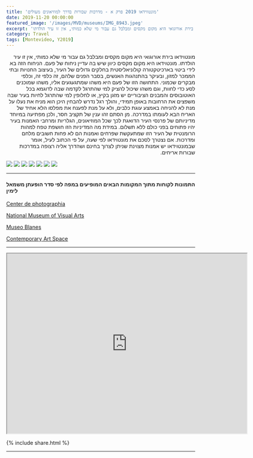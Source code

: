 ```yaml
---
title: 'מונטווידאו 2019 פרק א - מדרכות שבורות בדרך למוזיאונים מעולים'
date: 2019-11-20 00:00:00
featured_image: '/images/MVD/museums/IMG_8943.jpeg'
excerpt: 'מונטוידאו בירת אורוגואי היא מקום מקסים ומבלבל גם עבור מי שלא כמותי, אין זו עיר הולדתו' 
category: Travel
tags: [Montevideo, Y2019]
---
```


<p dir="rtl"> 
מונטוידאו בירת אורוגואי היא מקום מקסים ומבלבל גם עבור מי שלא כמותי, אין זו עיר הולדתו. מונטוידאו היא מקום מקסים כיוון שיש בה עדיין ניחוח של פעם. הניחוח הזה בא לידי ביטוי בארכיטקטורה קולוניאליסטית בחלקים גדולים של העיר, בעיצוב החנויות ובתי הממכר למזון, ובעיקר בהתנהגות האנשים, בסבר הפנים שלהם, זה כלפי זה, וכלפי מבקרים שכמוני. התחושה הזו של פעם היא משהו שמתגעגעים אליו, משהו שמוכנים לסע כדי לחוות, וגם משהו שיכול להציק למי שהתרגל לקדמה שבה לדוגמא בכל האוטובוסים והמבנים הציבוריים יש מזגן בקיץ, או לחלופין למי שהתרגל לחיות בעיר שבה משפצים את הרחובות באופן תמידי, והולך רגל נדרש להבחין היכן הוא מניח את נעלו על מנת לא להניחה באמצע עוגת כלבים, ולא על מנת לפענח את מפלסו הלא אחיד של האריח הבא לעומתו במדרכה. מן הסתם זהו ענין של תקציב חסר, ולכן מפתיעה במיוחד מדיניותם של פרנסי העיר הדואגת לכך שכל המוזיאונים, הגלריות ומרחבי האמנות בעיר יהיו פתוחים בפני כולם ללא תשלום. במידת מה המדיניות הזו חושפת טפח למהות הרומנטית של העיר הזו שמתעקשת שפרחים ואמנות הם לא פחות חשובים מלחם ומדרכות. אם נצטרך לסכם את מונטוידאו לפי שעה, על פי הכתוב לעיל, אומר שבמונטוידאו יש אמנות מצוינת שניתן לצרוך בחינם ושהדרך אליה רצופה במדרכות שבורות אריחים.
</p>




<div class="gallery" data-columns="3">
	<img src="/images/MVD/museums/IMG_9082.jpeg">
	<img src="/images/MVD/museums/IMG_8943.jpeg">
	<img src="/images/MVD/museums/IMG_9032.jpeg">
	<img src="/images/MVD/museums/IMG_9318.jpeg">
	<img src="/images/MVD/museums/IMG_9328.jpeg">
	<img src="/images/MVD/museums/IMG_9363.jpeg">
	<img src="/images/MVD/museums/IMG_9422.jpeg">
	
</div>

---

#### התמונות לקוחות מתוך המקומות הבאים המופיעים במפה לפי סדר הופעתן משמאל לימין

[Center de photographia](http://cdf.montevideo.gub.uy)

[National Museum of Visual Arts](http://mnav.gub.uy/cms.php)

[Museo Blanes](http://blanes.montevideo.gub.uy)

[Contemporary Art Space](http://www.eac.gub.uy)

---

<iframe src="https://www.google.com/maps/d/embed?mid=11rgdX78gA9s3MDpv1UHAaUUsnS5inF73" width="640" height="480"></iframe>

{% include share.html %} 

---